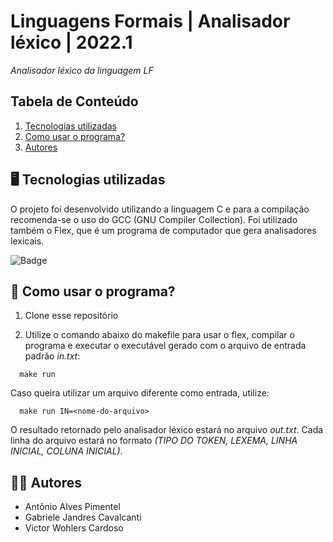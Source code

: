 # Linguagens Formais | Analisador léxico | 2022.1
*Analisador léxico da linguagem LF*

## Tabela de Conteúdo

1. [Tecnologias utilizadas](#tecnologias-utilizadas)
2. [Como usar o programa?](#como-usar-o-programa)
3. [Autores](#autores)

## 🖥️ Tecnologias utilizadas
O projeto foi desenvolvido utilizando a linguagem C e para a compilação recomenda-se o uso do GCC (GNU Compiler Collection). Foi utilizado também o Flex, que é um programa de computador que gera analisadores lexicais.

![Badge](https://img.shields.io/badge/C-00599C?style=for-the-badge&logo=c&logoColor=white)

## 🤔 Como usar o programa?
1.  Clone esse repositório

2. Utilize o comando abaixo do makefile para usar o flex, compilar o programa e executar o executável gerado com o arquivo de entrada padrão *in.txt*:
```
  make run 
```

Caso queira utilizar um arquivo diferente como entrada, utilize:
```
  make run IN=<nome-do-arquivo>
```

O resultado retornado pelo analisador léxico estará no arquivo *out.txt*. Cada linha do arquivo estará no formato *(TIPO DO TOKEN, LEXEMA, LINHA INICIAL, COLUNA INICIAL)*.

## 👩‍💻 Autores
* Antônio Alves Pimentel
* Gabriele Jandres Cavalcanti
* Victor Wohlers Cardoso